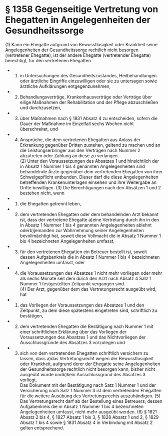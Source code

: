 # § 1358 Gegenseitige Vertretung von Ehegatten in Angelegenheiten der Gesundheitssorge
(1) Kann ein Ehegatte aufgrund von Bewusstlosigkeit oder Krankheit seine Angelegenheiten der Gesundheitssorge rechtlich nicht besorgen (vertretener Ehegatte), ist der andere Ehegatte (vertretender Ehegatte) berechtigt, für den vertretenen Ehegatten
* 1. in Untersuchungen des Gesundheitszustandes, Heilbehandlungen oder ärztliche Eingriffe einzuwilligen oder sie zu untersagen sowie ärztliche Aufklärungen entgegenzunehmen,
* 2. Behandlungsverträge, Krankenhausverträge oder Verträge über eilige Maßnahmen der Rehabilitation und der Pflege abzuschließen und durchzusetzen,
* 3. über Maßnahmen nach § 1831 Absatz 4 zu entscheiden, sofern die Dauer der Maßnahme im Einzelfall sechs Wochen nicht überschreitet, und
* 4. Ansprüche, die dem vertretenen Ehegatten aus Anlass der Erkrankung gegenüber Dritten zustehen, geltend zu machen und an die Leistungserbringer aus den Verträgen nach Nummer 2 abzutreten oder Zahlung an diese zu verlangen.  
(2) Unter den Voraussetzungen des Absatzes 1 und hinsichtlich der in Absatz 1 Nummer 1 bis 4 genannten Angelegenheiten sind behandelnde Ärzte gegenüber dem vertretenden Ehegatten von ihrer Schweigepflicht entbunden. Dieser darf die diese Angelegenheiten betreffenden Krankenunterlagen einsehen und ihre Weitergabe an Dritte bewilligen.
(3) Die Berechtigungen nach den Absätzen 1 und 2 bestehen nicht, wenn
* 1. die Ehegatten getrennt leben,
* 2. dem vertretenden Ehegatten oder dem behandelnden Arzt bekannt ist, dass der vertretene Ehegatte a)eine Vertretung durch ihn in den in Absatz 1 Nummer 1 bis 4 genannten Angelegenheiten ablehnt oderb)jemanden zur Wahrnehmung seiner Angelegenheiten bevollmächtigt hat, soweit diese Vollmacht die in Absatz 1 Nummer 1 bis 4 bezeichneten Angelegenheiten umfasst,
* 3. für den vertretenen Ehegatten ein Betreuer bestellt ist, soweit dessen Aufgabenkreis die in Absatz 1 Nummer 1 bis 4 bezeichneten Angelegenheiten umfasst, oder
* 4. die Voraussetzungen des Absatzes 1 nicht mehr vorliegen oder mehr als sechs Monate seit dem durch den Arzt nach Absatz 4 Satz 1 Nummer 1 festgestellten Zeitpunkt vergangen sind.  
(4) Der Arzt, gegenüber dem das Vertretungsrecht ausgeübt wird, hat
* 1. das Vorliegen der Voraussetzungen des Absatzes 1 und den Zeitpunkt, zu dem diese spätestens eingetreten sind, schriftlich zu bestätigen,
* 2. dem vertretenden Ehegatten die Bestätigung nach Nummer 1 mit einer schriftlichen Erklärung über das Vorliegen der Voraussetzungen des Absatzes 1 und das Nichtvorliegen der Ausschlussgründe des Absatzes 3 vorzulegen und
* 3. sich von dem vertretenden Ehegatten schriftlich versichern zu lassen, dass a)das Vertretungsrecht wegen der Bewusstlosigkeit oder Krankheit, aufgrund derer der Ehegatte seine Angelegenheiten der Gesundheitssorge rechtlich nicht besorgen kann, bisher nicht ausgeübt wurde undb)kein Ausschlussgrund des Absatzes 3 vorliegt.  
Das Dokument mit der Bestätigung nach Satz 1 Nummer 1 und der Versicherung nach Satz 1 Nummer 3 ist dem vertretenden Ehegatten für die weitere Ausübung des Vertretungsrechts auszuhändigen.
(5) Das Vertretungsrecht darf ab der Bestellung eines Betreuers, dessen Aufgabenkreis die in Absatz 1 Nummer 1 bis 4 bezeichneten Angelegenheiten umfasst, nicht mehr ausgeübt werden.
(6) § 1821 Absatz 2 bis 4, § 1827 Absatz 1 bis 3, § 1828 Absatz 1 und 2, § 1829 Absatz 1 bis 4 sowie § 1831 Absatz 4 in Verbindung mit Absatz 2 gelten entsprechend.